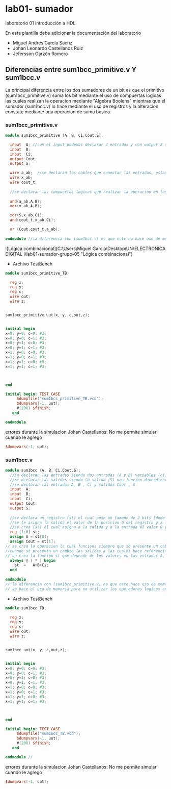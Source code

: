 # lab01- sumador 
laboratorio 01 introducción a HDL

En esta plantilla debe adicionar la documentación del laboratorio

* Miguel Andres Garcia Saenz
* Johan Leonardo Castellanos Ruiz
* Jefersson Garzón Romero

## Diferencias entre sum1bcc_primitive.v Y sum1bcc.v

La principal diferencia entre los dos sumadores de un bit es que el primitivo (sum1bcc_primitive.v)
suma los bit mediante el uso de compuertas logicas las cuales realizan la operacion mediante "Algebra Boolena" 
mientras que el sumador (sum1bcc.v) lo hace mediante el uso de registros y la alteracion constate mediante
una operacion de suma basica.

### sum1bcc_primitive.v
```verilog
module sum1bcc_primitive (A, B, Ci,Cout,S);

  input  A; //con el input podemos declarar 3 entradas y con output 2 salidas
  input  B;
  input  Ci;
  output Cout;
  output S;

  wire a_ab;  //se declaran los cables que conectan las entradas, estamos declarando la interconexion de las compuertas logicas.
  wire x_ab;
  wire cout_t;
  
  //se declaran las compuertas logicas que realizan la operacion en las entradas del cable, su primer argumento es su salida,                   y los restantes sus entrada
  
  and(a_ab,A,B);  
  xor(x_ab,A,B);

  xor(S,x_ab,Ci);
  and(cout_t,x_ab,Ci);

  or (Cout,cout_t,a_ab);
  
endmodule //la diferencia con (sum1bcc.v) es que este no hace uso de memorias por lo que depende unicamente de operadores logicos y entradas
```
![Lógica combinacional](C:\Users\Miguel Garcia\Desktop\UN\ELECTRONICA DIGITAL I\lab01-sumador-grupo-05 "Lógica combinacional")

* Archivo TestBench
```verilog
module sum1bcc_primitive_TB;

  reg x;
  reg y;
  reg c;
  wire out;
  wire z;


sum1bcc_primitive uut(x, y, c,out,z);


initial begin
x=0; y=0; c=0; #3;
x=0; y=0; c=1; #3;
x=0; y=1; c=0; #3;
x=0; y=1; c=1; #3;
x=1; y=0; c=0; #3;
x=1; y=0; c=1; #3;
x=1; y=1; c=0; #3;
x=1; y=1; c=1; #3;



end

initial begin: TEST_CASE
     $dumpfile("sum1bcc_primitive_TB.vcd");
     $dumpvars(-1, uut);
     #(200) $finish;
   end

endmodule
```
errores durante la simulacion Johan Castellanos: No me permite simular cuando le agrego
```verilog
$dumpvars(-1, uut);
```
### sum1bcc.v
```verilog
module sum1bcc (A, B, Ci,Cout,S);
  //se declaran las entradas siendo dos entradas (A y B) variables (ci) siendo la carga del bit de entrada
  //se declaran las salidas siendo la salida (S) una funcion dependiente de (A,B,Ci) y nua carga de salida Cout
  //se declaran las entradas A, B , Ci y salidas Cout , S
  input  A;
  input  B;
  input  Ci;
  output Cout;
  output S;
  
  //se declara un registro (st) el cual pose un tamaño de 2 bits [dede 1:hasta 0] 
  //se le asigna la salida el valor de la posicion 0 del registro y a la caraga el valor de la posicion 1 del registro
  //se crea (st) el cual asigna a la salida y a la entrada el valor 0 y 1 respectivamente
  reg [1:0] st;
  assign S = st[0];
  assign Cout = st[1];
// se crea la operacion la cual funciona siempre que se presente un cabio en las entradas, la funcion es st=A+B+Ci
//cuando st presenta un cambio las salidas a las cuales hace referencia tambien cambian
// se crea la funcion st que depende de los valores en las entradas A, B, Ci
  always @ ( * ) begin
  	st  = 	A+B+Ci;
  end
  
endmodule
// la diferencia con (sum1bcc_primitive.v) es que este hace uso de memorias para evitar el uso de operadores logicos
// se hace el uso de memoria para no utilizar los operadores logicos and,  xor,  or.  
```
* Archivo TestBench
``` verilog
module sum1bcc_TB;

  reg x;
  reg y;
  reg c;
  wire out;
  wire z;


sum1bcc uut(x, y, c,out,z);


initial begin
x=0; y=0; c=0; #3;
x=0; y=0; c=1; #3;
x=0; y=1; c=0; #3;
x=0; y=1; c=1; #3;
x=1; y=0; c=0; #3;
x=1; y=0; c=1; #3;
x=1; y=1; c=0; #3;
x=1; y=1; c=1; #3;



end

initial begin: TEST_CASE
     $dumpfile("sum1bcc_TB.vcd");
     $dumpvars(-1, uut);
     #(200) $finish;
   end

endmodule //
```
errores durante la simulacion Johan Castellanos: No me permite simular cuando le agrego
```verilog
$dumpvars(-1, uut);
```
